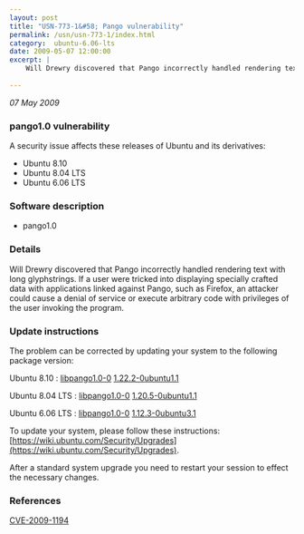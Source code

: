 ```yaml
---
layout: post
title: "USN-773-1&#58; Pango vulnerability"
permalink: /usn/usn-773-1/index.html
category:  ubuntu-6.06-lts
date: 2009-05-07 12:00:00
excerpt: |
    Will Drewry discovered that Pango incorrectly handled rendering text with long glyphstrings. If a user were tricked into displaying specially crafted data with applications linked against Pango, such as Firefox, an attacker could cause a denial of service or execute arbitrary code with privileges of the user invoking the program. 
    
--- 
```

 
 

*07 May 2009*

### pango1.0 vulnerability

A security issue affects these releases of Ubuntu and its derivatives:

* Ubuntu 8.10
* Ubuntu 8.04 LTS
* Ubuntu 6.06 LTS

### Software description

* pango1.0 

### Details

Will Drewry discovered that Pango incorrectly handled rendering text with long glyphstrings. If a user were tricked into displaying specially crafted data with applications linked against Pango, such as Firefox, an attacker could cause a denial of service or execute arbitrary code with privileges of the user invoking the program. 

### Update instructions

The problem can be corrected by updating your system to the following package version:

Ubuntu 8.10
 : [libpango1.0-0](https://launchpad.net/ubuntu/+source/pango1.0) <span> [1.22.2-0ubuntu1.1](https://launchpad.net/ubuntu/+source/pango1.0/1.22.2-0ubuntu1.1) </span> 

Ubuntu 8.04 LTS
 : [libpango1.0-0](https://launchpad.net/ubuntu/+source/pango1.0) <span> [1.20.5-0ubuntu1.1](https://launchpad.net/ubuntu/+source/pango1.0/1.20.5-0ubuntu1.1) </span> 

Ubuntu 6.06 LTS
 : [libpango1.0-0](https://launchpad.net/ubuntu/+source/pango1.0) <span> [1.12.3-0ubuntu3.1](https://launchpad.net/ubuntu/+source/pango1.0/1.12.3-0ubuntu3.1) </span> 

To update your system, please follow these instructions: [https://wiki.ubuntu.com/Security/Upgrades](https://wiki.ubuntu.com/Security/Upgrades).

After a standard system upgrade you need to restart your session to effect the necessary changes. 

### References

 
 [CVE-2009-1194](http://people.ubuntu.com/~ubuntu-security/cve/CVE-2009-1194)
 

